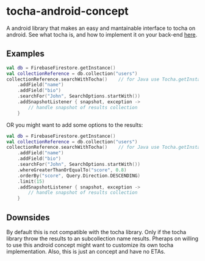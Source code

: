 # tocha-android-concept
A android library that makes an easy and mantainable interface to tocha on android.
See what tocha is, and how to implement it on your back-end [here](https://github.com/rosariopfernandes/Tocha).

## Examples

```kotlin
val db = FirebaseFirestore.getInstance()
val collectionReference = db.collection("users")
collectionReference.searchWithTocha()    // for Java use Tocha.getInstance(collectionReference)
    .addField("name")
    .addField("bio")
    .searchFor("John", SearchOptions.startWith())
    .addSnapshotListener { snapshot, exception ->
        // handle snapshot of results collection
    }
```
OR you might want to add some options to the results:
```kotlin
val db = FirebaseFirestore.getInstance()
val collectionReference = db.collection("users")
collectionReference.searchWithTocha()    // for Java use Tocha.getInstance(collectionReference)
    .addField("name")
    .addField("bio")
    .searchFor("John", SearchOptions.startWith())
    .whereGreaterThanOrEqualTo("score", 0.8)
    .orderBy("score", Query.Direction.DESCENDING)
    .limit(15)
    .addSnapshotListener { snapshot, exception ->
        // handle snapshot of results collection
    }
```

## Downsides
By default this is not compatible with the tocha library. Only if the tocha library throw the results to an subcollection name results. Pheraps on willing to use this android concept might want to customize its own tocha implementation. Also, this is just an concept and have no ETAs.
